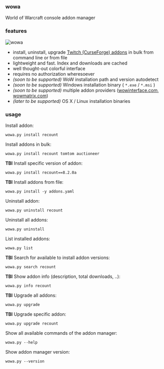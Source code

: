 ### wowa

World of Warcraft console addon manager

### features

![wowa](https://raw.githubusercontent.com/nazarov-tech/wowa/master/static/wowa_demo.gif)

* install, uninstall, upgrade [Twitch (CurseForge) addons](https://www.curseforge.com/wow/addons) in bulk from command line or from file
* lightweight and fast. Index and downloads are cached
* well thought-out colorful interface
* requires no authorization wheresoever
* *(soon to be supported)* WoW installation path and version autodetect
* *(soon to be supported)* Windows installation binary ( `*.exe` / `*.msi` )
* *(soon to be supported)* multiple addon providers ([wowinterface.com](https://wowinterface.com), [wowmatrix.com](https://wowmatrix.com))
* *(later to be supported)* OS X / Linux installation binaries
### usage

Install addon:
```
wowa.py install recount
```
Install addons in bulk:
```
wowa.py install recount tomtom auctioneer
```
**TBI** Install specific version of addon:
```
wowa.py install recount==8.2.0a
```
**TBI** Install addons from file:
```
wowa.py install -y addons.yaml
```
Uninstall addon:
```
wowa.py uninstall recount
```
Uninstall all addons:
```
wowa.py uninstall
```
List installed addons:
```
wowa.py list
```
**TBI** Search for available to install addon versions:
```
wowa.py search recount
```
**TBI** Show addon info (description, total downloads, ..):
```
wowa.py info recount
```
**TBI** Upgrade all addons:
```
wowa.py upgrade
```
**TBI** Upgrade specific addon:
```
wowa.py upgrade recount
```
Show all available commands of the addon manager:
```
wowa.py --help
```
Show addon manager version:
```
wowa.py --version
```